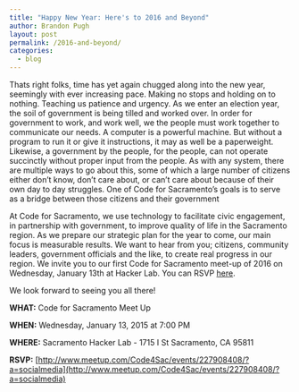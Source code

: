 ```yaml
---
title: "Happy New Year: Here's to 2016 and Beyond"
author: Brandon Pugh
layout: post
permalink: /2016-and-beyond/
categories:
  - blog
---
```


Thats right folks, time has yet again chugged along into the new year, seemingly with ever increasing pace. Making no stops and holding on to nothing. Teaching us patience and urgency. As we enter an election year, the soil of government is being tilled and worked over. In order for government to work, and work well, we the people must work together to communicate our needs. A computer is a powerful machine. But without a program to run it or give it instructions, it may as well be a paperweight. Likewise, a government by the people, for the people, can not operate succinctly without proper input from the people. As with any system, there are multiple ways to go about this, some of which a large number of citizens either don’t know, don’t care about, or can’t care about because of their own day to day struggles. One of Code for Sacramento’s goals is to serve as a bridge between those citizens and their government

At Code for Sacramento, we use technology to facilitate civic engagement, in partnership with government, to improve quality of life in the Sacramento region. As we prepare our strategic plan for the year to come, our main focus is measurable results. We want to hear from you; citizens, community leaders, government officials and the like, to create real progress in our region. We invite you to our first Code for Sacramento meet-up of 2016 on Wednesday, January 13th at Hacker Lab. You can RSVP [here](http://www.meetup.com/Code4Sac/events/227908408/?a=socialmedia).

We look forward to seeing you all there!

**WHAT:** Code for Sacramento Meet Up

**WHEN:** Wednesday, January 13, 2015 at 7:00 PM

**WHERE:** Sacramento Hacker Lab - 1715 I St Sacramento, CA 95811

**RSVP:** [http://www.meetup.com/Code4Sac/events/227908408/?a=socialmedia](http://www.meetup.com/Code4Sac/events/227908408/?a=socialmedia)
